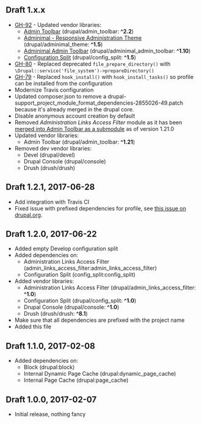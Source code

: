 ## Draft 1.x.x

- [GH-92](https://github.com/lemberg/draft/issues/92) - Updated vendor libraries:
    * [Admin Toolbar](https://www.drupal.org/project/admin_toolbar) (drupal/admin_toolbar: **^2.2**)
    * [Adminimal - Responsive Administration Theme](https://www.drupal.org/project/adminimal_theme) (drupal/adminimal_theme: **^1.5**)
    * [Adminimal Admin Toolbar](https://www.drupal.org/project/adminimal_admin_toolbar) (drupal/adminimal_admin_toolbar: **^1.10**)
    * [Configuration Split](https://www.drupal.org/project/config_split) (drupal/config_split: **^1.5**)
- [GH-80](https://github.com/lemberg/draft/issues/80) - Replaced deprecated `file_prepare_directory()` with `\Drupal::service('file_system')->prepareDirectory()`
- [GH-79](https://github.com/lemberg/draft/issues/79) - Replaced `hook_install()` with `hook_install_tasks()` so profile can be installed from the configuration
- Modernize Travis configuration
- Updated composer.json to remove a drupal-support_project_module_format_dependencies-2855026-49.patch because it's already merged in the drupal core.
- Disable anonymous account creation by default
- Removed *Administration Links Access Filter* module as it has been [merged into Admin Toolbar as a submodule](https://www.drupal.org/project/admin_toolbar/issues/2919346) as of version 1.21.0
- Updated vendor libraries:
    * Admin Toolbar (drupal/admin_toolbar: **^1.21**)
- Removed dev vendor libraries:
    * Devel (drupal/devel)
    * Drupal Console (drupal/console)
    * Drush (drush/drush)

## Draft 1.2.1, 2017-06-28

- Add integration with Travis CI
- Fixed issue with prefixed dependencies for profile, see [this issue on drupal.org](https://www.drupal.org/node/2855026).

## Draft 1.2.0, 2017-06-22

- Added empty Develop configuration split
- Added dependencies on:
    * Administration Links Access Filter (admin_links_access_filter:admin_links_access_filter)
    * Configuration Split (config_split:config_split)
- Added vendor libraries:
    * Administration Links Access Filter (drupal/admin_links_access_filter: **^1.0**)
    * Configuration Split (drupal/config_split: **^1.0**)
    * Drupal Console (drupal/console: **^1.0**)
    * Drush (drush/drush: **^8.1**)
- Make sure that all dependencies are prefixed with the project name
- Added this file

## Draft 1.1.0, 2017-02-08

- Added dependencies on:
    * Block (drupal:block)
    * Internal Dynamic Page Cache (drupal:dynamic_page_cache)
    * Internal Page Cache (drupal:page_cache)

## Draft 1.0.0, 2017-02-07

- Initial release, nothing fancy

